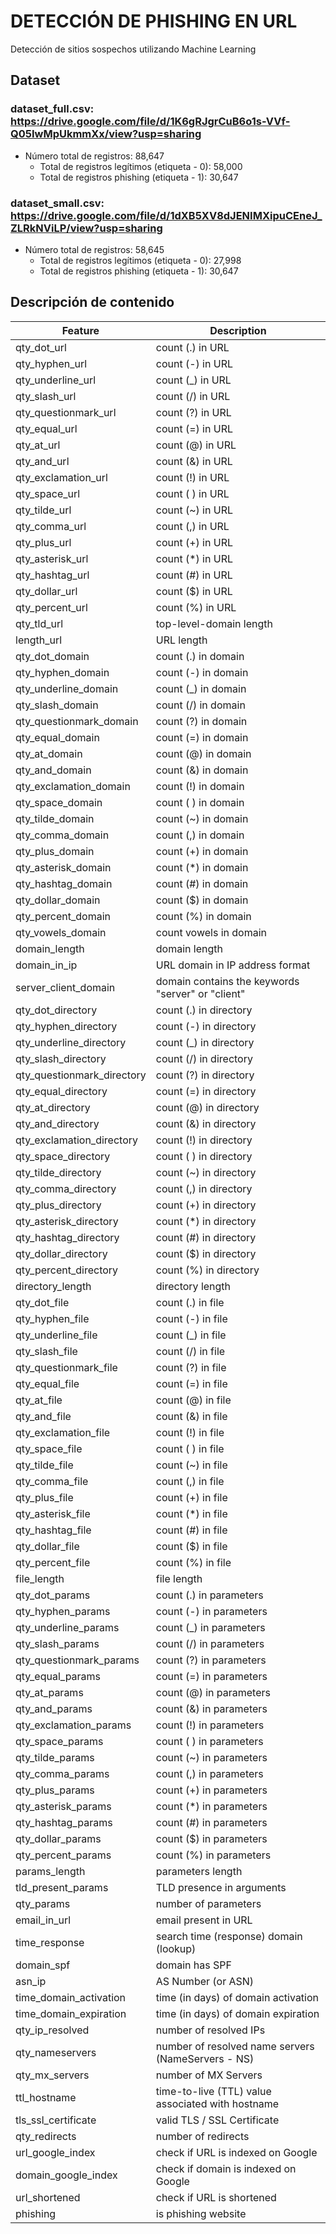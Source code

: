 # DETECCIÓN DE PHISHING EN URL
Detección de sitios sospechos utilizando Machine Learning

## Dataset
### dataset_full.csv: https://drive.google.com/file/d/1K6gRJgrCuB6o1s-VVf-Q05IwMpUkmmXx/view?usp=sharing
- Número total de registros: 88,647
    - Total de registros legítimos (etiqueta - 0): 58,000
    - Total de registros phishing (etiqueta - 1): 30,647

### dataset_small.csv: https://drive.google.com/file/d/1dXB5XV8dJENIMXipuCEneJ_ZLRkNViLP/view?usp=sharing
- Número total de registros: 58,645
  - Total de registros legítimos (etiqueta - 0): 27,998
  - Total de registros phishing (etiqueta - 1): 30,647
  
## Descripción de contenido

|          Feature           |                   Description                      |
|----------------------------|----------------------------------------------------|
| qty_dot_url                | count (.) in URL                                   |
| qty_hyphen_url             | count (-) in URL                                   |
| qty_underline_url          | count (_) in URL                                   |
| qty_slash_url              | count (/) in URL                                   |
| qty_questionmark_url       | count (?) in URL                                   |
| qty_equal_url              | count (=) in URL                                   |
| qty_at_url                 | count (@) in URL                                   |
| qty_and_url                | count (&) in URL                                   |
| qty_exclamation_url        | count (!) in URL                                   |
| qty_space_url	             | count ( ) in URL                                   |
| qty_tilde_url	             | count (~) in URL                                   |
| qty_comma_url	             | count (,) in URL                                   |
| qty_plus_url	             | count (+) in URL                                   |
| qty_asterisk_url	         | count (*) in URL                                   |
| qty_hashtag_url	         | count (#) in URL                                   |
| qty_dollar_url	         | count ($) in URL                                   |
| qty_percent_url	         | count (%) in URL                                   |
| qty_tld_url	             | top-level-domain length                            |
| length_url	             | URL length                                         |
| qty_dot_domain	         | count (.) in domain                                |
| qty_hyphen_domain	         | count (-) in domain                                |
| qty_underline_domain       | count (_) in domain                                |
| qty_slash_domain	         | count (/) in domain                                |
| qty_questionmark_domain    | count (?) in domain                                |
| qty_equal_domain           | count (=) in domain                                |
| qty_at_domain              | count (@) in domain                                |
| qty_and_domain             | count (&) in domain                                |
| qty_exclamation_domain     | count (!) in domain                                |
| qty_space_domain           | count ( ) in domain                                |
| qty_tilde_domain           | count (~) in domain                                |
| qty_comma_domain           | count (,) in domain                                |
| qty_plus_domain            | count (+) in domain                                |
| qty_asterisk_domain        | count (*) in domain                                |
| qty_hashtag_domain         | count (#) in domain                                |
| qty_dollar_domain          | count ($) in domain                                |
| qty_percent_domain         | count (%) in domain                                |
| qty_vowels_domain          | count vowels in domain                             |
| domain_length              | domain length                                      |
| domain_in_ip               | URL domain in IP address format                    |
| server_client_domain       | domain contains the keywords "server" or "client"  |
| qty_dot_directory	         | count (.) in directory                             |
| qty_hyphen_directory       | count (-) in directory                             |
| qty_underline_directory    | count (_) in directory                             |
| qty_slash_directory        | count (/) in directory                             |
| qty_questionmark_directory | count (?) in directory                             |
| qty_equal_directory        | count (=) in directory                             |
| qty_at_directory           | count (@) in directory                             |
| qty_and_directory          | count (&) in directory                             |
| qty_exclamation_directory	 | count (!) in directory                             |
| qty_space_directory        | count ( ) in directory                             |
| qty_tilde_directory        | count (~) in directory                             |
| qty_comma_directory        | count (,) in directory                             |
| qty_plus_directory         | count (+) in directory                             |
| qty_asterisk_directory     | count (*) in directory                             |
| qty_hashtag_directory      | count (#) in directory                             |
| qty_dollar_directory       | count ($) in directory                             |
| qty_percent_directory      | count (%) in directory                             |
| directory_length           | directory length                                   |
| qty_dot_file               | count (.) in file                                  |
| qty_hyphen_file            | count (-) in file                                  |
| qty_underline_file         | count (_) in file                                  |
| qty_slash_file             | count (/) in file                                  |
| qty_questionmark_file      | count (?) in file                                  |
| qty_equal_file             | count (=) in file                                  |
| qty_at_file                | count (@) in file                                  |
| qty_and_file               | count (&) in file                                  |
| qty_exclamation_file       | count (!) in file                                  |
| qty_space_file             | count ( ) in file                                  |
| qty_tilde_file             | count (~) in file                                  |
| qty_comma_file             | count (,) in file                                  |
| qty_plus_file	             | count (+) in file                                  |
| qty_asterisk_file          | count (*) in file                                  |
| qty_hashtag_file           | count (#) in file                                  |
| qty_dollar_file            | count ($) in file                                  |
| qty_percent_file           | count (%) in file                                  |
| file_length                | file length                                        |
| qty_dot_params             | count (.) in parameters                            |
| qty_hyphen_params          | count (-) in parameters                            |
| qty_underline_params       | count (_) in parameters                            |
| qty_slash_params           | count (/) in parameters                            |
| qty_questionmark_params    | count (?) in parameters                            |
| qty_equal_params           | count (=) in parameters                            |
| qty_at_params              | count (@) in parameters                            |
| qty_and_params             | count (&) in parameters                            |
| qty_exclamation_params     | count (!) in parameters                            |
| qty_space_params           | count ( ) in parameters                            |
| qty_tilde_params           | count (~) in parameters                            |
| qty_comma_params           | count (,) in parameters                            |
| qty_plus_params            | count (+) in parameters                            |
| qty_asterisk_params        | count (*) in parameters                            |
| qty_hashtag_params         | count (#) in parameters                            |
| qty_dollar_params          | count ($) in parameters                            |
| qty_percent_params         | count (%) in parameters                            |
| params_length              | parameters length                                  |
| tld_present_params         | TLD presence in arguments                          |
| qty_params                 | number of parameters                               |
| email_in_url               | email present in URL                               |
| time_response              | search time (response) domain (lookup)             |
| domain_spf                 | domain has SPF                                     |
| asn_ip                     | AS Number (or ASN)                                 |
| time_domain_activation     | time (in days) of domain activation                |
| time_domain_expiration     | time (in days) of domain expiration                |
| qty_ip_resolved            | number of resolved IPs                             |
| qty_nameservers            | number of resolved name servers (NameServers - NS) |
| qty_mx_servers             | number of MX Servers                               |
| ttl_hostname               | time-to-live (TTL) value associated with hostname  |
| tls_ssl_certificate        | valid TLS / SSL Certificate                        |
| qty_redirects              | number of redirects                                |
| url_google_index           | check if URL is indexed on Google                  |
| domain_google_index        | check if domain is indexed on Google               |
| url_shortened              | check if URL is shortened                          |
| phishing                   | is phishing website                                |
